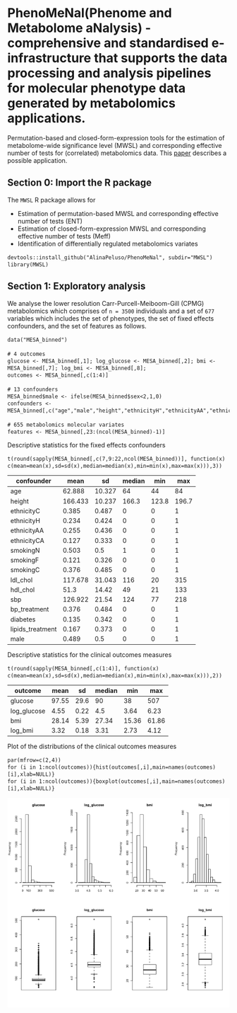 # PhenoMeNal(Phenome and Metabolome aNalysis) - comprehensive and standardised e-infrastructure that supports the data processing and analysis pipelines for molecular phenotype data generated by metabolomics applications.

Permutation-based and closed-form-expression tools for the estimation of metabolome-wide significance level (MWSL) and corresponding effective number of tests for (correlated) metabolomics data. 
This [paper](https://www.biorxiv.org/content/early/2019/01/13/478370) describes a possible application.

## Section 0: Import the R package

The `MWSL` R package allows for 
* Estimation of permutation-based MWSL and corresponding effective number of tests (ENT)
* Estimation of closed-form-expression MWSL and corresponding effective number of tests (Meff)
* Identification of differentially regulated metabolomics variates

```
devtools::install_github("AlinaPeluso/PhenoMeNal", subdir="MWSL")
library(MWSL)
```


## Section 1: Exploratory analysis

We analyse the lower resolution Carr-Purcell-Meiboom-Gill (CPMG) metabolomics which comprises of `n = 3500` individuals and a set of `677` variables which includes the set of phenotypes, the set of fixed effects confounders, and the set of features as follows.

```
data("MESA_binned")

# 4 outcomes
glucose <- MESA_binned[,1]; log_glucose <- MESA_binned[,2]; bmi <- MESA_binned[,7]; log_bmi <- MESA_binned[,8];
outcomes <- MESA_binned[,c(1:4)]

# 13 confounders
MESA_binned$male <- ifelse(MESA_binned$sex<2,1,0)
confounders <- MESA_binned[,c("age","male","height","ethnicityH","ethnicityAA","ethnicityCA","smokingF","smokingC","ldl_chol","hdl_chol","sbp","bp_treatment","diabetes","lipids_treatment")]

# 655 metabolomics molecular variates
features <- MESA_binned[,23:(ncol(MESA_binned)-1)]
```



Descriptive statistics for the fixed effects confounders
```
t(round(sapply(MESA_binned[,c(7,9:22,ncol(MESA_binned))], function(x) c(mean=mean(x),sd=sd(x),median=median(x),min=min(x),max=max(x))),3))
```
| confounder        | mean     | sd      | median | min    | max    |
|-------------------|----------|---------|--------|--------|--------|
| age               | 62\.888  | 10\.327 | 64     | 44     | 84     |
| height            | 166\.433 | 10\.237 | 166\.3 | 123\.8 | 196\.7 |
| ethnicityC        | 0\.385   | 0\.487  | 0      | 0      | 1      |
| ethnicityH        | 0\.234   | 0\.424  | 0      | 0      | 1      |
| ethnicityAA       | 0\.255   | 0\.436  | 0      | 0      | 1      |
| ethnicityCA       | 0\.127   | 0\.333  | 0      | 0      | 1      |
| smokingN          | 0\.503   | 0\.5    | 1      | 0      | 1      |
| smokingF          | 0\.121   | 0\.326  | 0      | 0      | 1      |
| smokingC          | 0\.376   | 0\.485  | 0      | 0      | 1      |
| ldl\_chol         | 117\.678 | 31\.043 | 116    | 20     | 315    |
| hdl\_chol         | 51\.3    | 14\.42  | 49     | 21     | 133    |
| sbp               | 126\.922 | 21\.54  | 124    | 77     | 218    |
| bp\_treatment     | 0\.376   | 0\.484  | 0      | 0      | 1      |
| diabetes          | 0\.135   | 0\.342  | 0      | 0      | 1      |
| lipids\_treatment | 0\.167   | 0\.373  | 0      | 0      | 1      |
| male              | 0\.489   | 0\.5    | 0      | 0      | 1      |



Descriptive statistics for the clinical outcomes measures
```
t(round(sapply(MESA_binned[,c(1:4)], function(x) c(mean=mean(x),sd=sd(x),median=median(x),min=min(x),max=max(x))),2))
```
| outcome      | mean   | sd    | median | min    | max    |
|--------------|--------|-------|--------|--------|--------|
| glucose      | 97\.55 | 29\.6 | 90     | 38     | 507    |
| log\_glucose | 4\.55  | 0\.22 | 4\.5   | 3\.64  | 6\.23  |
| bmi          | 28\.14 | 5\.39 | 27\.34 | 15\.36 | 61\.86 |
| log\_bmi     | 3\.32  | 0\.18 | 3\.31  | 2\.73  | 4\.12  |


Plot of the distributions of the clinical outcomes measures
```
par(mfrow=c(2,4))
for (i in 1:ncol(outcomes)){hist(outcomes[,i],main=names(outcomes)[i],xlab=NULL)}
for (i in 1:ncol(outcomes)){boxplot(outcomes[,i],main=names(outcomes)[i],xlab=NULL)}
```
![plot_clinical_outcomes](./Figures/plot_clinical_outcomes.png)
